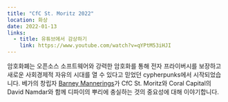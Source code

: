 ```yaml
---
title: "CfC St. Moritz 2022"
location: 화상
date: 2022-01-13
links:
  - title: 유튜브에서 감상하기
    link: https://www.youtube.com/watch?v=qYPtM53iHJI
---
```


암호화폐는 오픈소스 소프트웨어와 강력한 암호화를 통해 전자 프라이버시를 보장하고 새로운 사회경제적 자유의 시대를 열 수 있다고 믿었던 cypherpunks에서 시작되었습니다. 베가의 창립자 <a href="https://twitter.com/barnabee" target="_blank">Barney Mannerings</a>가 CfC St. Moritz와 Coral Capital의 David Namdar와 함께 디파이의 뿌리에 충실하는 것의 중요성에 대해 이야기합니다.

